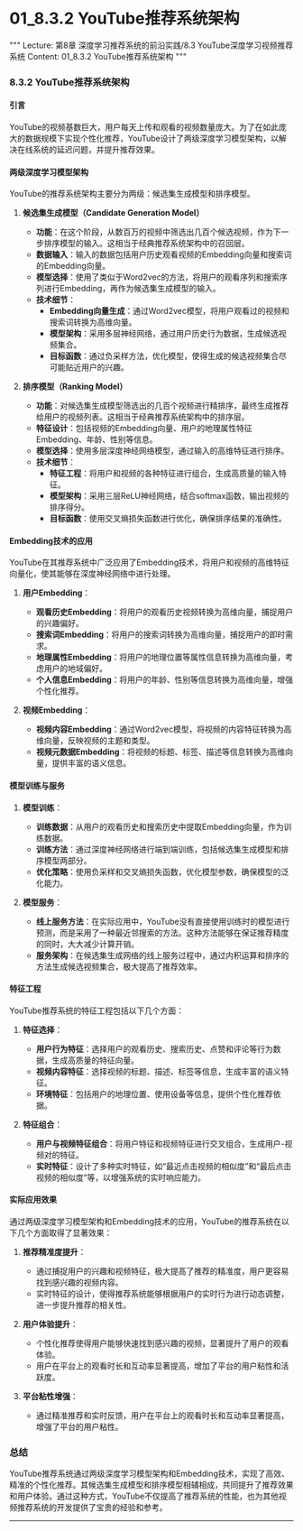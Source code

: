 # 01_8.3.2 YouTube推荐系统架构

"""
Lecture: 第8章 深度学习推荐系统的前沿实践/8.3 YouTube深度学习视频推荐系统
Content: 01_8.3.2 YouTube推荐系统架构
"""

### 8.3.2 YouTube推荐系统架构

#### 引言
YouTube的视频基数巨大，用户每天上传和观看的视频数量庞大。为了在如此庞大的数据规模下实现个性化推荐，YouTube设计了两级深度学习模型架构，以解决在线系统的延迟问题，并提升推荐效果。

#### 两级深度学习模型架构
YouTube的推荐系统架构主要分为两级：候选集生成模型和排序模型。

1. **候选集生成模型（Candidate Generation Model）**
   - **功能**：在这个阶段，从数百万的视频中筛选出几百个候选视频，作为下一步排序模型的输入。这相当于经典推荐系统架构中的召回层。
   - **数据输入**：输入的数据包括用户历史观看视频的Embedding向量和搜索词的Embedding向量。
   - **模型选择**：使用了类似于Word2vec的方法，将用户的观看序列和搜索序列进行Embedding，再作为候选集生成模型的输入。
   - **技术细节**：
     - **Embedding向量生成**：通过Word2vec模型，将用户观看过的视频和搜索词转换为高维向量。
     - **模型架构**：采用多层神经网络，通过用户历史行为数据，生成候选视频集合。
     - **目标函数**：通过负采样方法，优化模型，使得生成的候选视频集合尽可能贴近用户的兴趣。

2. **排序模型（Ranking Model）**
   - **功能**：对候选集生成模型筛选出的几百个视频进行精排序，最终生成推荐给用户的视频列表。这相当于经典推荐系统架构中的排序层。
   - **特征设计**：包括视频的Embedding向量、用户的地理属性特征Embedding、年龄、性别等信息。
   - **模型选择**：使用多层深度神经网络模型，通过输入的高维特征进行排序。
   - **技术细节**：
     - **特征工程**：将用户和视频的各种特征进行组合，生成高质量的输入特征。
     - **模型架构**：采用三层ReLU神经网络，结合softmax函数，输出视频的排序得分。
     - **目标函数**：使用交叉熵损失函数进行优化，确保排序结果的准确性。

#### Embedding技术的应用
YouTube在其推荐系统中广泛应用了Embedding技术，将用户和视频的高维特征向量化，使其能够在深度神经网络中进行处理。

1. **用户Embedding**：
   - **观看历史Embedding**：将用户的观看历史视频转换为高维向量，捕捉用户的兴趣偏好。
   - **搜索词Embedding**：将用户的搜索词转换为高维向量，捕捉用户的即时需求。
   - **地理属性Embedding**：将用户的地理位置等属性信息转换为高维向量，考虑用户的地域偏好。
   - **个人信息Embedding**：将用户的年龄、性别等信息转换为高维向量，增强个性化推荐。

2. **视频Embedding**：
   - **视频内容Embedding**：通过Word2vec模型，将视频的内容特征转换为高维向量，反映视频的主题和类型。
   - **视频元数据Embedding**：将视频的标题、标签、描述等信息转换为高维向量，提供丰富的语义信息。

#### 模型训练与服务
1. **模型训练**：
   - **训练数据**：从用户的观看历史和搜索历史中提取Embedding向量，作为训练数据。
   - **训练方法**：通过深度神经网络进行端到端训练，包括候选集生成模型和排序模型两部分。
   - **优化策略**：使用负采样和交叉熵损失函数，优化模型参数，确保模型的泛化能力。

2. **模型服务**：
   - **线上服务方法**：在实际应用中，YouTube没有直接使用训练时的模型进行预测，而是采用了一种最近邻搜索的方法。这种方法能够在保证推荐精度的同时，大大减少计算开销。
   - **服务架构**：在候选集生成网络的线上服务过程中，通过内积运算和排序的方法生成候选视频集合，极大提高了推荐效率。

#### 特征工程
YouTube推荐系统的特征工程包括以下几个方面：

1. **特征选择**：
   - **用户行为特征**：选择用户的观看历史、搜索历史、点赞和评论等行为数据，生成高质量的特征向量。
   - **视频内容特征**：选择视频的标题、描述、标签等信息，生成丰富的语义特征。
   - **环境特征**：包括用户的地理位置、使用设备等信息，提供个性化推荐依据。

2. **特征组合**：
   - **用户与视频特征组合**：将用户特征和视频特征进行交叉组合，生成用户-视频对的特征。
   - **实时特征**：设计了多种实时特征，如“最近点击视频的相似度”和“最后点击视频的相似度”等，以增强系统的实时响应能力。

#### 实际应用效果
通过两级深度学习模型架构和Embedding技术的应用，YouTube的推荐系统在以下几个方面取得了显著效果：

1. **推荐精准度提升**：
   - 通过捕捉用户的兴趣和视频特征，极大提高了推荐的精准度，用户更容易找到感兴趣的视频内容。
   - 实时特征的设计，使得推荐系统能够根据用户的实时行为进行动态调整，进一步提升推荐的相关性。

2. **用户体验提升**：
   - 个性化推荐使得用户能够快速找到感兴趣的视频，显著提升了用户的观看体验。
   - 用户在平台上的观看时长和互动率显著提高，增加了平台的用户粘性和活跃度。

3. **平台粘性增强**：
   - 通过精准推荐和实时反馈，用户在平台上的观看时长和互动率显著提高，增强了平台的用户粘性。

### 总结
YouTube推荐系统通过两级深度学习模型架构和Embedding技术，实现了高效、精准的个性化推荐。其候选集生成模型和排序模型相辅相成，共同提升了推荐效果和用户体验。通过这种方式，YouTube不仅提高了推荐系统的性能，也为其他视频推荐系统的开发提供了宝贵的经验和参考。

---

